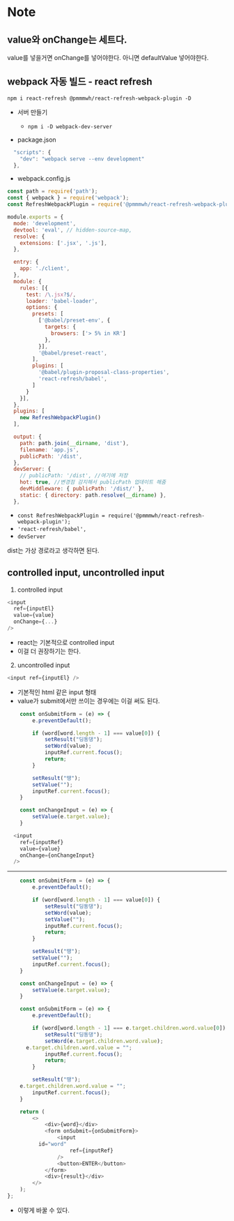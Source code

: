 # Note

## value와 onChange는 세트다.
value를 넣을거면 onChange를 넣어야한다. 아니면 defaultValue 넣어야한다.

## webpack 자동 빌드 - react refresh
`npm i react-refresh @pmmmwh/react-refresh-webpack-plugin -D`

- 서버 만들기
  - `npm i -D webpack-dev-server`

- package.json
```js
  "scripts": {
    "dev": "webpack serve --env development"
  },
```

- webpack.config.js
```js
const path = require('path');
const { webpack } = require('webpack');
const RefreshWebpackPlugin = require('@pmmmwh/react-refresh-webpack-plugin');

module.exports = {
  mode: 'development',
  devtool: 'eval', // hidden-source-map,
  resolve: {
    extensions: ['.jsx', '.js'],
  },

  entry: {
    app: './client',
  },
  module: {
    rules: [{
      test: /\.jsx?$/,
      loader: 'babel-loader',
      options: {
        presets: [
          ['@babel/preset-env', {
            targets: {
              browsers: ['> 5% in KR']
            },
          }],
          '@babel/preset-react',
        ],
        plugins: [
          '@babel/plugin-proposal-class-properties',
          'react-refresh/babel',
        ]
      }
    }],
  },
  plugins: [
    new RefreshWebpackPlugin()
  ],

  output: {
    path: path.join(__dirname, 'dist'),
    filename: 'app.js',
    publicPath: '/dist',
  },
  devServer: {
    // publicPath: '/dist', //여기에 저장
    hot: true, //변경점 감지해서 publicPath 업데이트 해줌
    devMiddleware: { publicPath: '/dist/' },
    static: { directory: path.resolve(__dirname) },  
  },
```
- `const RefreshWebpackPlugin = require('@pmmmwh/react-refresh-webpack-plugin');`
- `'react-refresh/babel',`
- `devServer`

dist는 가상 경로라고 생각하면 된다.

## controlled input, uncontrolled input
1. controlled input
```js
<input
  ref={inputEl}
  value={value}
  onChange={...}
/>
```
- react는 기본적으로 controlled input
- 이걸 더 권장하기는 한다.

2. uncontrolled input
```js
<input ref={inputEl} />
```
- 기본적인 html 같은 input 형태
- value가 submit에서만 쓰이는 경우에는 이걸 써도 된다.

```js
	const onSubmitForm = (e) => {
		e.preventDefault();

		if (word[word.length - 1] === value[0]) {
			setResult("딩동댕");
			setWord(value);
			inputRef.current.focus();
			return;
		}

		setResult("땡");
		setValue("");
		inputRef.current.focus();
	}

	const onChangeInput = (e) => {
		setValue(e.target.value);
	}

  <input
    ref={inputRef}
    value={value}
    onChange={onChangeInput}
  />
```


---
```js
	const onSubmitForm = (e) => {
		e.preventDefault();

		if (word[word.length - 1] === value[0]) {
			setResult("딩동댕");
			setWord(value);
 			setValue("");
			inputRef.current.focus();
			return;
		}

		setResult("땡");
		setValue("");
		inputRef.current.focus();
	}

	const onChangeInput = (e) => {
		setValue(e.target.value);
	}
```
```js
	const onSubmitForm = (e) => {
		e.preventDefault();

		if (word[word.length - 1] === e.target.children.word.value[0]) {
			setResult("딩동댕");
			setWord(e.target.children.word.value);
      e.target.children.word.value = "";
			inputRef.current.focus();
			return;
		}

		setResult("땡");
    e.target.children.word.value = "";
		inputRef.current.focus();
	}

	return (
		<>
			<div>{word}</div>
			<form onSubmit={onSubmitForm}>
				<input
          id="word"
					ref={inputRef}
				/>
				<button>ENTER</button>
			</form>
			<div>{result}</div>
		</>
	);
};
```
- 이렇게 바꿀 수 있다.